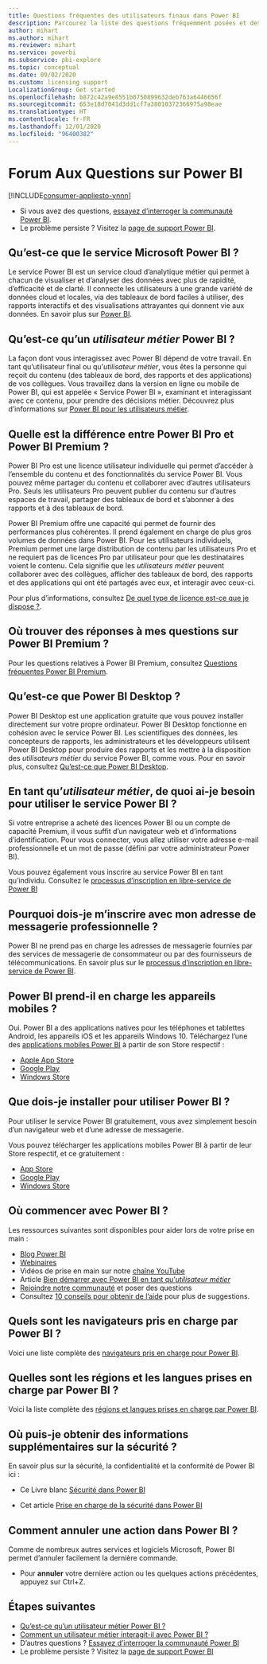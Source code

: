 ```yaml
---
title: Questions fréquentes des utilisateurs finaux dans Power BI
description: Parcourez la liste des questions fréquemment posées et des réponses concernant le service Power BI et les applications mobiles Power BI.
author: mihart
ms.author: mihart
ms.reviewer: mihart
ms.service: powerbi
ms.subservice: pbi-explore
ms.topic: conceptual
ms.date: 09/02/2020
ms.custom: licensing support
LocalizationGroup: Get started
ms.openlocfilehash: b872c42a9e8551b0750899632deb763a6446656f
ms.sourcegitcommit: 653e18d7041d3dd1cf7a38010372366975a98eae
ms.translationtype: HT
ms.contentlocale: fr-FR
ms.lasthandoff: 12/01/2020
ms.locfileid: "96400382"
---
```

# <a name="frequently-asked-questions-about-power-bi"></a>Forum Aux Questions sur Power BI

[!INCLUDE[consumer-appliesto-ynnn](../includes/consumer-appliesto-ynnn.md)]

* Si vous avez des questions, [essayez d’interroger la communauté Power BI](https://community.powerbi.com/).
* Le problème persiste ? Visitez la [page de support Power BI](https://powerbi.microsoft.com/support/).

## <a name="what-is-the-microsoft-power-bi-service"></a>Qu’est-ce que le service Microsoft Power BI ?

Le service Power BI est un service cloud d’analytique métier qui permet à chacun de visualiser et d’analyser des données avec plus de rapidité, d’efficacité et de clarté. Il connecte les utilisateurs à une grande variété de données cloud et locales, via des tableaux de bord faciles à utiliser, des rapports interactifs et des visualisations attrayantes qui donnent vie aux données. En savoir plus sur [Power BI](../fundamentals/power-bi-overview.md).

## <a name="what-is-a-power-bi-business-user"></a>Qu’est-ce qu’un *utilisateur métier* Power BI ?

La façon dont vous interagissez avec Power BI dépend de votre travail. En tant qu’utilisateur final ou qu’*utilisateur métier*, vous êtes la personne qui reçoit du contenu (des tableaux de bord, des rapports et des applications) de vos collègues. Vous travaillez dans la version en ligne ou mobile de Power BI, qui est appelée « Service Power BI », examinant et interagissant avec ce contenu, pour prendre des décisions métier.  Découvrez plus d’informations sur [Power BI pour les utilisateurs métier](index.yml).


## <a name="whats-the-difference-between-power-bi-pro-and-power-bi-premium"></a>Quelle est la différence entre Power BI Pro et Power BI Premium ?

Power BI Pro est une licence utilisateur individuelle qui permet d’accéder à l’ensemble du contenu et des fonctionnalités du service Power BI. Vous pouvez même partager du contenu et collaborer avec d’autres utilisateurs Pro. Seuls les utilisateurs Pro peuvent publier du contenu sur d’autres espaces de travail, partager des tableaux de bord et s’abonner à des rapports et à des tableaux de bord. 

Power BI Premium offre une capacité qui permet de fournir des performances plus cohérentes. Il prend également en charge de plus gros volumes de données dans Power BI. Pour les utilisateurs individuels, Premium permet une large distribution de contenu par les utilisateurs Pro et ne requiert pas de licences Pro par utilisateur pour que les destinataires voient le contenu. Cela signifie que les *utilisateurs métier* peuvent collaborer avec des collègues, afficher des tableaux de bord, des rapports et des applications qui ont été partagés avec eux, et interagir avec ceux-ci. 

Pour plus d’informations, consultez [De quel type de licence est-ce que je dispose ?](end-user-license.md).

## <a name="what-if-i-have-questions-about-power-bi-premium"></a>Où trouver des réponses à mes questions sur Power BI Premium ?

Pour les questions relatives à Power BI Premium, consultez [Questions fréquentes Power BI Premium](../admin/service-premium-faq.md).

## <a name="what-is-power-bi-desktop"></a>Qu’est-ce que Power BI Desktop ?

Power BI Desktop est une application gratuite que vous pouvez installer directement sur votre propre ordinateur. Power BI Desktop fonctionne en cohésion avec le service Power BI.  Les scientifiques des données, les concepteurs de rapports, les administrateurs et les développeurs utilisent Power BI Desktop pour produire des rapports et les mettre à la disposition des *utilisateurs métier* du service Power BI, comme vous. Pour en savoir plus, consultez [Qu’est-ce que Power BI Desktop](../fundamentals/desktop-what-is-desktop.md).

## <a name="as-a-business-user-what-do-i-need-to-use-the-power-bi-service"></a>En tant qu’*utilisateur métier*, de quoi ai-je besoin pour utiliser le service Power BI ?

Si votre entreprise a acheté des licences Power BI ou un compte de capacité Premium, il vous suffit d’un navigateur web et d’informations d’identification. Pour vous connecter, vous allez utiliser votre adresse e-mail professionnelle et un mot de passe (défini par votre administrateur Power BI).  

Vous pouvez également vous inscrire au service Power BI en tant qu’individu. Consultez le [processus d’inscription en libre-service de Power BI](../fundamentals/service-self-service-signup-for-power-bi.md)

## <a name="why-do-i-have-to-sign-up-with-my-work-email"></a>Pourquoi dois-je m’inscrire avec mon adresse de messagerie professionnelle ?

Power BI ne prend pas en charge les adresses de messagerie fournies par des services de messagerie de consommateur ou par des fournisseurs de télécommunications. En savoir plus sur le [processus d’inscription en libre-service de Power BI](../fundamentals/service-self-service-signup-for-power-bi.md).

## <a name="does-power-bi-support-mobile-devices"></a>Power BI prend-il en charge les appareils mobiles ?

Oui. Power BI a des applications natives pour les téléphones et tablettes Android, les appareils iOS et les appareils Windows 10. Téléchargez l’une des [applications mobiles Power BI](https://powerbi.microsoft.com/mobile) à partir de son Store respectif :  

* [Apple App Store](https://go.microsoft.com/fwlink/?LinkId=526218)
* [Google Play](https://go.microsoft.com/fwlink/?LinkID=544867&clcid=0x409)
* [Windows Store](https://go.microsoft.com/fwlink/?LinkId=526478)

## <a name="what-do-i-need-to-install-to-use-power-bi"></a>Que dois-je installer pour utiliser Power BI ?

Pour utiliser le service Power BI gratuitement, vous avez simplement besoin d’un navigateur web et d’une adresse de messagerie.

Vous pouvez télécharger les applications mobiles Power BI à partir de leur Store respectif, et ce gratuitement :

* [App Store](https://go.microsoft.com/fwlink/?LinkId=526218)
* [Google Play](https://go.microsoft.com/fwlink/?LinkID=544867&clcid=0x409)
* [Windows Store](https://go.microsoft.com/fwlink/?LinkId=526478)

## <a name="where-do-i-get-started-with-power-bi"></a>Où commencer avec Power BI ?

Les ressources suivantes sont disponibles pour aider lors de votre prise en main :

* [Blog Power BI](https://powerbi.microsoft.com/blog/)
* [Webinaires](../fundamentals/webinars.md)
* Vidéos de prise en main sur notre [chaîne YouTube](https://www.youtube.com/user/mspowerbi)
* Article [Bien démarrer avec Power BI en tant qu’*utilisateur métier*](index.yml)
* [Rejoindre notre communauté](https://community.powerbi.com/) et poser des questions
* Consultez [10 conseils pour obtenir de l’aide](../fundamentals/service-tips-for-finding-help.md) pour plus de suggestions.

## <a name="what-browsers-does-power-bi-support"></a>Quels sont les navigateurs pris en charge par Power BI ?

Voici une liste complète des [navigateurs pris en charge pour Power BI](../fundamentals/power-bi-browsers.md).

## <a name="what-regions-and-languages-does-power-bi-support"></a>Quelles sont les régions et les langues prises en charge par Power BI ?

Voici la liste complète des [régions et langues prises en charge par Power BI](../fundamentals/supported-languages-countries-regions.md).

## <a name="where-can-i-learn-more-about-security"></a>Où puis-je obtenir des informations supplémentaires sur la sécurité ?

En savoir plus sur la sécurité, la confidentialité et la conformité de Power BI ici :

* Ce Livre blanc [Sécurité dans Power BI](../guidance/whitepaper-powerbi-security.md)

* Cet article [Prise en charge de la sécurité dans Power BI](../admin/service-admin-power-bi-security.md)

## <a name="how-do-i-undo-in-power-bi"></a>Comment annuler une action dans Power BI ?

Comme de nombreux autres services et logiciels Microsoft, Power BI permet d’annuler facilement la dernière commande.

* Pour **annuler** votre dernière action ou les quelques actions précédentes, appuyez sur Ctrl+Z.

## <a name="next-steps"></a>Étapes suivantes

* [Qu’est-ce qu’un utilisateur métier Power BI ?](end-user-consumer.md)
* [Comment un utilisateur métier interagit-il avec Power BI ?](end-user-reading-view.md)
* D’autres questions ? [Essayez d’interroger la communauté Power BI](https://community.powerbi.com/)
* Le problème persiste ? Visitez la [page de support Power BI](https://powerbi.microsoft.com/support/)